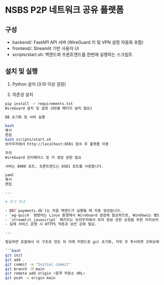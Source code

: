 # NSBS P2P 네트워크 공유 플랫폼

## 구성
- backend/: FastAPI API 서버 (WireGuard 키 및 VPN 설정 자동화 포함)
- frontend/: Streamlit 기반 사용자 UI
- scripts/start.sh: 백엔드와 프론트엔드를 한번에 실행하는 스크립트

## 설치 및 실행

1. Python 설치 (3.10 이상 권장)

2. 의존성 설치
```bash
pip install -r requirements.txt
WireGuard 설치 및 설정 (OS별 패키지 설치 필요)

DB 초기화 및 서버 실행

bash
복사
편집
bash scripts/start.sh
브라우저에서 http://localhost:8501 접속 후 플랫폼 이용

주의
WireGuard 인터페이스 및 키 생성 권한 필요

서버는 8000 포트, 프론트엔드는 8501 포트를 사용합니다.

yaml
복사
편집

---

# 추가 안내

- DB(`payments.db`)는 처음 백엔드가 실행될 때 자동 생성됩니다.
- `wg-quick` 명령어는 Linux 환경에서 WireGuard 설정에 필요하므로, Windows는 별도 환경 필요.
- `streamlit_javascript` 패키지는 브라우저에서 위치 정보 권한 요청을 위한 라이브러리입니다.
- 실제 서비스 운영 시 HTTPS 적용과 보안 강화 필요.

---

필요하면 로컬에서 이 구조로 만든 뒤 아래 커맨드로 git 초기화, 커밋 후 푸시하면 깃허브에 올라갑니다.

```bash
git init
git add .
git commit -m "Initial commit"
git branch -M main
git remote add origin <원격 저장소 URL>
git push -u origin main
